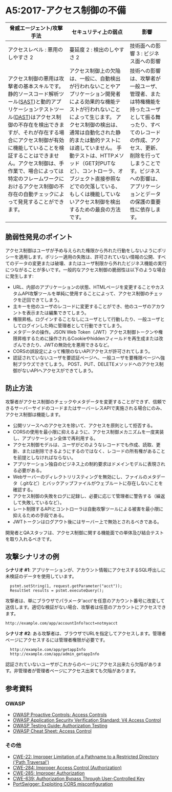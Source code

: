 # A5:2017-アクセス制御の不備

| 脅威エージェント/攻撃手法 | セキュリティ上の弱点  | 影響 |
| -- | -- | -- |
| アクセスレベル : 悪用のしやすさ 2 | 蔓延度 2 : 検出のしやすさ 2 | 技術面への影響 3 : ビジネス面への影響 |
| アクセス制御の悪用は攻撃者の基本スキルです。 静的ソースコード解析ツール([SAST](https://www.owasp.org/index.php/Source_Code_Analysis_Tools))と動的アプリケーションテストツール([DAST](https://www.owasp.org/index.php/Category:Vulnerability_Scanning_Tools))はアクセス制御の不存在を検出できますが、それが存在する場合にアクセス制御が有効に機能していることを検証することはできません。アクセス制御は、手作業で、場合によっては特定のフレームワークにおけるアクセス制御の不存在の自動チェックによって発見することができます。 | アクセス制御上の欠陥は、一般に、自動検出が行われないことやアプリケーション開発者による効果的な機能テストが行われないことによって生じます。 アクセス制御の検出は、通常は自動化された静的または動的テストには適していません。 手動テストは、HTTPメソッド（GET対PUTなど）、コントローラ、オブジェクト直接参照などでの欠落している、もしくは機能していないアクセス制御を検出するための最良の方法です。 | 技術への影響は、攻撃者が一般ユーザ、管理者、または特権機能を持ったユーザとして振る舞ったり、すべてのレコードの作成、アクセス、更新、削除を行ってしまうことです。ビジネスへの影響は、アプリケーションとデータの保護の重要性に依存します。 |

## 脆弱性発見のポイント

アクセス制御はユーザが予め与えられた権限から外れた行動をしないようにポリシーを適用します。ポリシー適用の失敗は、許可されていない情報の公開、すべてのデータの変更または破壊、またはユーザ制限から外れたビジネス機能の実行につながることが多いです。一般的なアクセス制御の脆弱性は以下のような場合に発生します:

* URL、内部のアプリケーションの状態、HTMLページを変更することやカスタムAPI攻撃ツールを単純に使用することによって、アクセス制御のチェックを迂回できてしまう。
* 主キーを他のユーザのレコードに変更することができ、他のユーザのアカウントを表示または編集できてしまう。
* 権限昇格。ログインすることなしにユーザとして行動したり、一般ユーザとしてログインした時に管理者として行動できてしまう。
* メタデータの操作。JSON Web Token（JWT）アクセス制御トークンや権限昇格するために操作されるCookieやhiddenフィールドを再生成または改ざんできたり、JWTの無効化を悪用できるなど。
* CORSの誤設定によって権限のないAPIアクセスが許可されてしまう。
* 認証されていないユーザを要認証ページへ、一般ユーザを要権限ページへ強制ブラウズできてしまう。 POST、PUT、DELETEメソッドへのアクセス制御がないAPIへアクセスができてしまう。

## 防止方法

攻撃者がアクセス制御のチェックやメタデータを変更することができず、信頼できるサーバーサイドのコードまたはサーバーレスAPIで実施される場合にのみ、アクセス制御は機能します。

* 公開リソースへのアクセスを除いて、アクセスを原則として拒否する。
* CORSの使用を最小限に抑えるように、アクセス制御メカニズムを一度実装し、アプリケーション全体で再利用する。
* アクセス制御モデルは、ユーザがどのようなレコードでも作成、読取、更新、または削除できるようにするのではなく、レコードの所有権があることを前提としなければならない。
* アプリケーション独自のビジネス上の制約要求はドメインモデルに表現される必要がある。
* Webサーバーのディレクトリリスティングを無効にし、ファイルのメタデータ（.gitなど）とバックアップファイルがウェブルートに存在しないことを確認する。
* アクセス制御の失敗をログに記録し、必要に応じて管理者に警告する（繰返して失敗しているなど）。
* レート制限するAPIとコントローラは自動攻撃ツールによる被害を最小限に抑えるための手段である。
* JWTトークンはログアウト後にはサーバー上で無効とされるべきである。

開発者とQAスタッフは、アクセス制御に関する機能面での単体及び結合テストを取り入れるべきです。

## 攻撃シナリオの例

**シナリオ #1**: アプリケーションが、アカウント情報にアクセスするSQL呼出しに未検証のデータを使用しています。

```
  pstmt.setString(1, request.getParameter("acct"));
  ResultSet results = pstmt.executeQuery();
```

攻撃者は、単にブラウザでパラメータ'acct'を任意のアカウント番号に改変して送信します。適切な検証がない場合、攻撃者は任意のアカウントにアクセスできます。

`http://example.com/app/accountInfo?acct=notmyacct`

**シナリオ #2**: ある攻撃者は、ブラウザでURLを指定してアクセスします。管理者ページにアクセスするには管理者権限が必要です。

```
  http://example.com/app/getappInfo
  http://example.com/app/admin_getappInfo
```

認証されていないユーザがこれからのページにアクセス出来たら欠陥があります。非管理者が管理者ページにアクセス出来ても欠陥があります。

## 参考資料

### OWASP

* [OWASP Proactive Controls: Access Controls](https://www.owasp.org/index.php/OWASP_Proactive_Controls#6:_Implement_Access_Controls)
* [OWASP Application Security Verification Standard: V4 Access Control](https://www.owasp.org/index.php/Category:OWASP_Application_Security_Verification_Standard_Project#tab=Home)
* [OWASP Testing Guide: Authorization Testing](https://www.owasp.org/index.php/Testing_for_Authorization)
* [OWASP Cheat Sheet: Access Control](https://www.owasp.org/index.php/Access_Control_Cheat_Sheet)

### その他

* [CWE-22: Improper Limitation of a Pathname to a Restricted Directory ('Path Traversal')](https://cwe.mitre.org/data/definitions/22.html)
* [CWE-284: Improper Access Control (Authorization)](https://cwe.mitre.org/data/definitions/284.html)
* [CWE-285: Improper Authorization](https://cwe.mitre.org/data/definitions/285.html)
* [CWE-639: Authorization Bypass Through User-Controlled Key](https://cwe.mitre.org/data/definitions/639.html)
* [PortSwigger: Exploiting CORS misconfiguration](https://portswigger.net/blog/exploiting-cors-misconfigurations-for-bitcoins-and-bounties)
